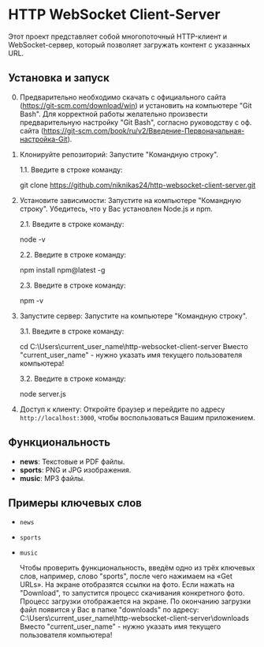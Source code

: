 # HTTP WebSocket Client-Server

Этот проект представляет собой многопоточный HTTP-клиент и WebSocket-сервер, который позволяет загружать контент с указанных URL.

## Установка и запуск

0. Предварительно необходимо скачать с официального сайта (https://git-scm.com/download/win) и установить на компьютере "Git Bash".
   Для корректной работы желательно произвести предварительную настройку "Git Bash", согласно руководству с оф. сайта (https://git-scm.com/book/ru/v2/Введение-Первоначальная-настройка-Git).

1. Клонируйте репозиторий:
   Запустите "Командную строку".
   
    1.1. Введите в строке команду:

    git clone https://github.com/niknikas24/http-websocket-client-server.git


2. Установите зависимости:
   Запустите на компьютере "Командную строку". Убедитесь, что у Вас установлен Node.js и npm.
   
    2.1. Введите в строке команду:

    node -v

    2.2. Введите в строке команду:

    npm install npm@latest -g  

    2.3. Введите в строке команду:

    npm -v


3. Запустите сервер:
   Запустите на компьютере "Командную строку".

    3.1. Введите в строке команду:

    cd C:\Users\current_user_name\http-websocket-client-server
    Вместо "current_user_name" - нужно указать имя текущего пользователя компьютера!

    3.2. Введите в строке команду:

    node server.js


5. Доступ к клиенту: Откройте браузер и перейдите по адресу `http://localhost:3000`, чтобы воспользоваться Вашим приложением.

## Функциональность

- **news**: Текстовые и PDF файлы.
- **sports**: PNG и JPG изображения.
- **music**: MP3 файлы.


## Примеры ключевых слов

- `news`
- `sports`
- `music`

   Чтобы проверить функциональность, введём одно из трёх ключевых слов, например, слово "sports", после чего нажимаем на «Get URLs». 
   На экране отобразятся ссылки на фото. Если нажать на "Download", то запустится процесс скачивания конкретного фото. 
   Процесс загрузки отображается на экране. 
   По окончанию загрузки файл появится у Вас в папке "downloads" по адресу:
   C:\Users\current_user_name\http-websocket-client-server\downloads
   Вместо "current_user_name" - нужно указать имя текущего пользователя компьютера!
